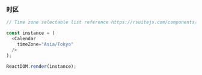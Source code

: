 ### 时区

<!--start-code-->

```js
// Time zone selectable list reference https://rsuitejs.com/components/date-picker#Time%20Zone%20List

const instance = (
  <Calendar
    timeZone="Asia/Tokyo"
  />
);

ReactDOM.render(instance);
```

<!--end-code-->
